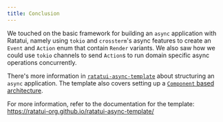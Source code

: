 ```yaml
---
title: Conclusion
---
```


We touched on the basic framework for building an `async` application with Ratatui, namely using
`tokio` and `crossterm`'s async features to create an `Event` and `Action` enum that contain
`Render` variants. We also saw how we could use `tokio` channels to send `Action`s to run domain
specific async operations concurrently.

There's more information in
[`ratatui-async-template`](https://github.com/ratatui-org/ratatui-async-template) about structuring
an `async` application. The template also covers setting up a
[`Component` based architecture](../../concepts/application-patterns/component-architecture).

For more information, refer to the documentation for the template:
<https://ratatui-org.github.io/ratatui-async-template/>
